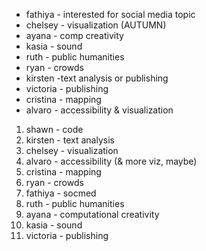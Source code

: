 - fathiya - interested for social media topic
- chelsey - visualization (AUTUMN)
- ayana - comp creativity
- kasia - sound
- ruth - public humanities
- ryan - crowds
- kirsten -text analysis or publishing
- victoria - publishing
- cristina - mapping
- alvaro - accessibility & visualization

1. shawn - code
2. kirsten - text analysis
3. chelsey - visualization
4. alvaro - accessibility (& more viz, maybe)
5. cristina - mapping
6. ryan - crowds
7. fathiya - socmed
8. ruth - public humanities
9. ayana - computational creativity
10. kasia - sound
11. victoria - publishing
